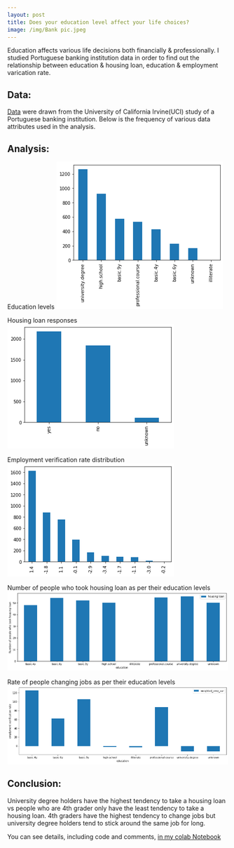 ```yaml
---
layout: post
title: Does your education level affect your life choices?
image: /img/Bank pic.jpeg
---
```


Education affects various life decisions both financially & professionally. I studied Portuguese banking institution data in order to find out the relationship between education & housing loan, education & employment varication rate.

## Data: 

[Data](https://archive.ics.uci.edu/ml/datasets/Bank+Marketing) were drawn from the University of California Irvine(UCI) study of a Portuguese banking institution. Below is the frequency of various data attributes used in the analysis.

## Analysis:

Education levels
![Education levels](/img/education_levels.png)


Housing loan responses
![Housing loan responses](https://github.com/anitashar/anitashar.github.io/blob/master/img/Housing%20loan%20categories.png)

Employment  verification rate distribution
![Employment  verification rate](https://github.com/anitashar/anitashar.github.io/blob/master/img/emplyment%20varications%20rates.png)

Number of people who took housing loan as per their education levels
![Education vs housing loan](https://github.com/anitashar/anitashar.github.io/blob/master/img/education%20vs%20housing%20loan.png)

Rate of people changing jobs as per their education levels
![Education vs employment varification rate](https://github.com/anitashar/anitashar.github.io/blob/master/img/education%20vs%20employment%20varification%20rate.png)

## Conclusion: 

University degree holders have the highest tendency to take a housing loan vs people who are 4th grader only have the least tendency to take a housing loan.
4th graders have the highest tendency to change jobs but university degree holders tend to stick around the same job for long.

You can see details, including code and comments, [in my colab Notebook](https://colab.research.google.com/drive/1crJSmedYbpQfSciFTIGqLwPueqp8txNv)
